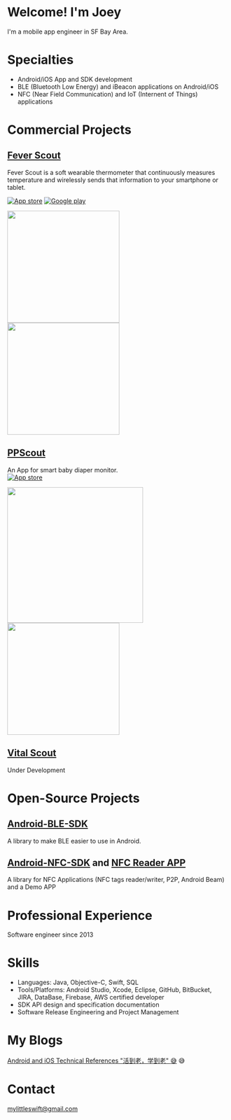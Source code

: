 # Welcome! I'm Joey

I'm a mobile app engineer in SF Bay Area.

# Specialties
* Android/iOS App and SDK development
* BLE (Bluetooth Low Energy) and iBeacon applications on Android/iOS
* NFC (Near Field Communication) and IoT (Internent of Things) applications

# Commercial Projects

[Fever Scout](https://feverscout.com)<br />
---------------------------------------------
Fever Scout is a soft wearable thermometer that continuously measures temperature and wirelessly sends that information to your smartphone or tablet.<br />

[![App store](http://linkmaker.itunes.apple.com/images/badges/en-us/badge_appstore-lrg.svg)](https://itunes.apple.com/us/app/fever-scout/id1095852565?mt=8)
[![Google play](https://play.google.com/intl/en_us/badges/images/badge_new.png)](https://play.google.com/store/apps/details?id=com.vivalnk.feverscout&hl=en)

<img src="http://a3.mzstatic.com/us/r30/Purple71/v4/10/76/7e/10767ee2-2f94-bb0e-e215-9d109b267fa1/screen696x696.jpeg" width="256">  <img src="http://a5.mzstatic.com/us/r30/Purple71/v4/1d/74/81/1d7481ab-a09b-2214-20af-005da9624775/screen696x696.jpeg" width="256">


[PPScout](http://www.chuangfeixin.com/en/Products/niaobu/) <br />
---------------------------------------------
An App for smart baby diaper monitor.<br />
[![App store](http://linkmaker.itunes.apple.com/images/badges/en-us/badge_appstore-lrg.svg)](https://itunes.apple.com/nz/app/cfx-ppscout/id1214771898?mt=8)

<img src="http://static.chuangfeixin.com/731525126538386972.jpg" width="310"><img src="http://a2.mzstatic.com/nz/r30/Purple91/v4/c7/77/1d/c7771d8b-63ba-ab60-6dd5-d6b40ea6ce56/screen696x696.jpeg" width="256"> 



[Vital Scout](https://Vitalscout.com)<br />
--------------------------------------------
Under Development


<!--
[Thinfilm Authenticator](http://thinfilm.no/products-nfc-solutions/)<br />
---------------------------------------------------------------------------
Thinfilm Authenticator app is the official authentication service for NFC OpenSense technology. Simply open the app, then touch and hold your phone's NFC touchpoint to the NFC OpenSense label on the product you wish to verify.<br />

[![Google play](https://play.google.com/intl/en_us/badges/images/badge_new.png)](https://play.google.com/store/apps/details?id=no.thinfilm.opensenseauth&hl=en)


<img src="https://lh3.googleusercontent.com/M4IoV2J4kVM0GJJXCQrm3snCDMwte8ttljxESmWq8FFR14Jy8eCzesv9IvlLErxvIeY=h900" width="256"> <img src="https://lh3.googleusercontent.com/EVLUPhjh7QGa0Akm76rOptr540SV3apgXEpqnR9p9vhVzQYlwfMbr39IqYM7EecxrA=h900" width="256">
-->

# Open-Source Projects

[Android-BLE-SDK](https://github.com/Mylittleswift/Android-BLE-SDK/)
--------------------------------------------------------------------------
A library to make BLE easier to use in Android.<br />


[Android-NFC-SDK](https://github.com/Mylittleswift/Android-NFC-SDK/) and [NFC Reader APP](https://github.com/Mylittleswift/NFC-Reader)
-------------------------------------------------------------------------
A library for NFC Applications (NFC tags reader/writer, P2P, Android Beam) and a Demo APP <br />


# Professional Experience
Software engineer since 2013

# Skills
* Languages: Java, Objective-C, Swift, SQL
* Tools/Platforms: Android Studio, Xcode, Eclipse, GitHub, BitBucket, JIRA, DataBase, Firebase, AWS certified developer
* SDK API design and specification documentation
* Software Release Engineering and Project Management

# My Blogs
[Android and iOS Technical References  "活到老，学到老" :sweat_smile:](https://mylittleswift.github.io/Andriod-iOS-Blogs/) :sweat_smile:

# Contact
<mylittleswift@gmail.com>





